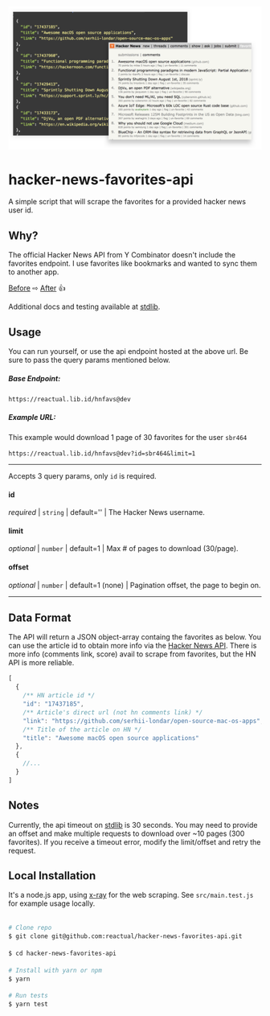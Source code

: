 <img src="img.png" alt="alt text" width="600">


# hacker-news-favorites-api
A simple script that will scrape the favorites for a provided hacker news user id.

## Why?
The official Hacker News API from Y Combinator doesn't include the favorites endpoint. I use favorites like bookmarks and wanted to sync them to another app.

[Before](https://news.ycombinator.com/favorites?id=sbr464) ⇨ [After](https://reactual.lib.id/hnfavs@dev?id=sbr464&limit=1) 👍

Additional docs and testing available at [stdlib](https://stdlib.com/@reactual/lib/hnfavs/dev/).

## Usage

You can run yourself, or use the api endpoint hosted at the above url. Be sure to pass the query params mentioned below.

##### Base Endpoint:
`https://reactual.lib.id/hnfavs@dev`

##### Example URL:
This example would download 1 page of 30 favorites for the user `sbr464`

`https://reactual.lib.id/hnfavs@dev?id=sbr464&limit=1`

---
Accepts 3 query params, only `id` is required.

#### id
*required* | `string` | default='' | The Hacker News username.

#### limit
*optional* | `number` | default=1 | Max # of pages to download (30/page).

#### offset
*optional* | `number` | default=1 (none) | Pagination offset, the page to begin on.

---

## Data Format
The API will return a JSON object-array containg the favorites as below. You can use the article id to obtain more info via the [Hacker News API](https://github.com/HackerNews/API). There is more info (comments link, score) avail to scrape from favorites, but the HN API is more reliable.

```js
[
  {
    /** HN article id */
    "id": "17437185",
    /** Article's direct url (not hn comments link) */
    "link": "https://github.com/serhii-londar/open-source-mac-os-apps",
    /** Title of the article on HN */
    "title": "Awesome macOS open source applications"
  },
  {
    //...
  }
]
```

## Notes
Currently, the api timeout on [stdlib](https://stdlib.com/) is 30 seconds. You may need to provide an offset and make multiple requests to download over ~10 pages (300 favorites). If you receive a timeout error, modify the limit/offset and retry the request.

## Local Installation
It's a node.js app, using [x-ray](https://github.com/matthewmueller/x-ray) for the web scraping. See `src/main.test.js` for example usage locally.

```bash

# Clone repo
$ git clone git@github.com:reactual/hacker-news-favorites-api.git

$ cd hacker-news-favorites-api

# Install with yarn or npm
$ yarn

# Run tests
$ yarn test

```
